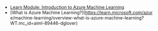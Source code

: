 - [Learn Module: Introduction to Azure Machine Learning](https://learn.microsoft.com/training/modules/intro-to-azure-ml?WT.mc_id=aiml-89446-dglover)
- [What is Azure Machine Learning?](https://learn.microsoft.com/azur
e/machine-learning/overview-what-is-azure-machine-learning?WT.mc_id=aiml-89446-dglover)